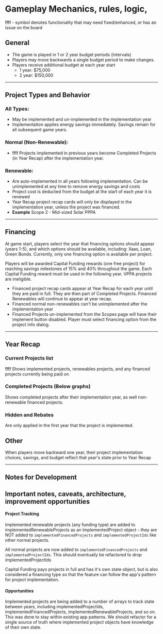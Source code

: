 # Gameplay Mechanics, rules, logic, 

**!!!!** - symbol denotes functionality that may need fixed/enhanced, or has an issue on the board

## General

- The game is played in 1 or 2 year budget periods (intervals)
- Players may move backwards a single budget period to make changes.
- Players receive additional budget at each year start
	- 1 year: $75,000
	- 2 year: $150,000


----

## Project Types and Behavior
### All Types:
- May be implemented and un-implemented in the implementation year
- Implementation applies energy savings immediately. Savings remain for all subsequent game years.

### Normal (Non-Renewable):
- **!!!!** Projects implemented in previous years become Completed Projects (in Year Recap) after the implementation year.

### Renewable:
- Are auto-implemented in all years following implementation. Can be unimplemented at any time to remove energy savings and costs 
- Project cost is deducted from the budget at the start of each year it is renewed
- Year Recap project recap cards will only be displayed in the implementation year, unless the project was financed.
- **Example** Scope 2 - Mid-sized Solar PPPA

---
## Financing 
At game start, players select the year that financing options should appear (years 1-5), and which options should be available, including: Xaas, Loan, Green Bonds. Currently, only one financing option is available per project.

Players will be awarded Capital Funding rewards (one free project) for reaching savings milestones of 15% and 40% throughout the game. Each Capital Funding reward must be used in the following year. VPPA projects are ineligible. 

- Financed project recap cards appear at Year Recap for each year until they are paid in full. They are then part of Completed Projects. Financed Renewables will continue to appear at year recap.
- Financed normal non-renewables can't be unimplemented after the implementation year
- Financed Projects un-implemented from the Scopes page will have their implement button disabled. Player must select financing option from the project info dialog.

---
## Year Recap

### Current Projects list
**!!!!** Shows implemented projects, renewables projects, and any financed projects currently being paid on

### Completed Projects (Below graphs)
Shows completed projects after their implementation year, as well non-renewable financed projects.

### Hidden and Rebates
Are only applied in the first year that the project is implemented.

## Other
When players move backward one year, their project implementation choices, savings, and budget reflect that year's state prior to Year Recap



---

## Notes for Development

## Important notes, caveats, architecture, improvement opportunities

#### Project Tracking

Implemented renewable projects (any funding type) are added to implementedRenewableProjects as an ImplementedProject object - they are NOT added to `implementedFinancedProjects` and `implementedProjectIds` like other normal projects. 

All normal projects are now added to `implementedFinancedProjects` and `implementedProjectIds`. This should eventually be refactored to drop implementedProjectIds


Capital Funding pays projects in full and has it's own state object, but is also considered a financing type so that the feature can follow the app's pattern for project implementation. 

#### Opportunities

Implemented projects are being added to a number of arrays to track state between years, including implementedProjectIds, implementedFinancedProjects, implementedRenewableProjects, and so on. This was done to stay within existing app patterns. We should refactor for a single source of truth where implemented project objects have knowledge of their own state.






